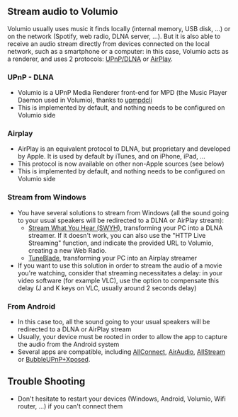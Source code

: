 ## Stream audio to Volumio

Volumio usually uses music it finds locally (internal memory, USB disk, ...) or on the network (Spotify, web radio, DLNA server, ...). But it is also able to receive an audio stream directly from devices connected on the local network, such as a smartphone or a computer: in this case, Volumio acts as a renderer, and uses 2 protocols: [UPnP/DLNA](https://en.wikipedia.org/wiki/Digital_Living_Network_Alliance) or [AirPlay](https://en.wikipedia.org/wiki/AirPlay).

### UPnP - DLNA
* Volumio is a UPnP Media Renderer front-end for MPD (the Music Player Daemon used in Volumio), thanks to [upmpdcli](https://www.lesbonscomptes.com/upmpdcli/)
* This is implemented by default, and nothing needs to be configured on Volumio side


### Airplay
* AirPlay is an equivalent protocol to DLNA, but proprietary and developed by Apple. It is used by default by iTunes, and on iPhone, iPad, ...
* This protocol is now available on other non-Apple sources (see below)
* This is implemented by default, and nothing needs to be configured on Volumio side

### Stream from Windows
* You have several solutions to stream from Windows (all the sound going to your usual speakers will be redirected to a DLNA or AirPlay stream):
  * [Stream What You Hear (SWYH)](http://www.streamwhatyouhear.com/), transforming your PC into a DLNA streamer. If it doesn't work, you can also use the "HTTP Live Streaming" function, and indicate the provided URL to Volumio, creating a new Web Radio.
  * [TuneBlade](http://tuneblade.com/), transforming your PC into an Airplay streamer
* If you want to use this solution in order to stream the audio of a movie you're watching, consider that streaming necessitates a delay: in your video software (for example VLC), use the option to compensate this delay (J and K keys on VLC, usually around 2 seconds delay)

### From Android
* In this case too, all the sound going to your usual speakers will be redirected to a DLNA or AirPlay stream
* Usually, your device must be rooted in order to allow the app to capture the audio from the Android system
* Several apps are compatible, including [AllConnect](https://play.google.com/store/apps/details?id=com.tuxera.streambels), [AirAudio](https://play.google.com/store/apps/details?id=eu.airaudio), [AllStream](https://play.google.com/store/apps/details?id=com.kineticgamestudios.airtunes.android) or [BubbleUPnP+Xposed](https://play.google.com/store/apps/details?id=com.bubblesoft.android.bubbleupnp).

## Trouble Shooting
* Don't hesitate to restart your devices (Windows, Android, Volumio, Wifi router, ...) if you can't connect them
